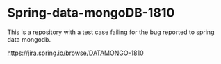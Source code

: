 # Spring-data-mongoDB-1810
This is a repository with a test case failing for the bug reported to spring data mongodb.

https://jira.spring.io/browse/DATAMONGO-1810
